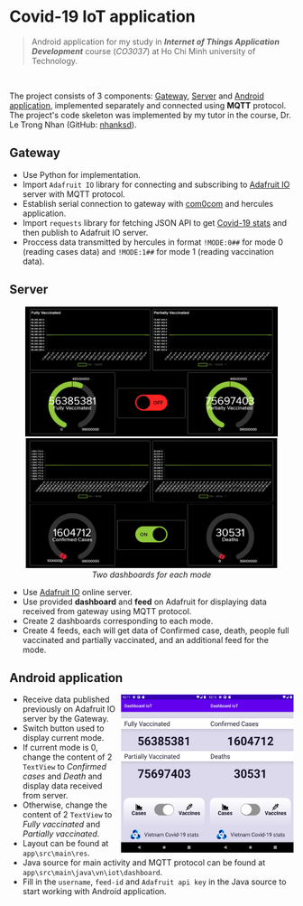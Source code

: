 # Covid-19 IoT application

> Android application for my study in ***Internet of Things Application Development*** course (*CO3037*) at Ho Chi Minh university of Technology.

<br>

<!-- <img align="right" src="img/Screenshot0.png" width="170px" height="310px"><img align="right" src="img/Screenshot1.png" width="170px" height="310px"> -->

The project consists of 3 components: <a href="#gateway">Gateway</a>, <a href="#server">Server</a> and <a href="#android-application">Android application</a>, implemented separately and connected using **MQTT** protocol. The project's code skeleton was implemented by my tutor in the course, Dr. Le Trong Nhan (GitHub: [nhanksd](https://github.com/nhanksd85)).

## Gateway
  - Use Python for implementation.
  - Import `Adafruit IO` library for connecting and subscribing to [Adafruit IO](https://io.adafruit.com/) server with MQTT protocol.
  - Establish serial connection to gateway with [com0com](http://com0com.sourceforge.net/) and hercules application.
  - Import `requests` library for fetching JSON API to get [Covid-19 stats](https://github.com/M-Media-Group/Covid-19-API) and then publish to Adafruit IO server.
  - Proccess data transmitted by hercules in format `!MODE:0##` for mode 0 (reading cases data) and `!MODE:1##` for mode 1 (reading vaccination data).

## Server
<div align="center">
  <img src="img/db1.png" height="230px"> <img src="img/db0.png" height="230px">
  <br>
  <i>Two dashboards for each mode</i>
</div>

  - Use [Adafruit IO](https://io.adafruit.com/) online server.
  - Use provided **dashboard** and **feed** on Adafruit for displaying data received from gateway using MQTT protocol.
  - Create 2 dashboards corresponding to each mode.
  - Create 4 feeds, each will get data of Confirmed case, death, people full vaccinated and partially vaccinated, and an additional feed for the mode.

## Android application
<img align="right" src="img/Screenshot0.png" width="153px" height="280px"><img align="right" src="img/Screenshot1.png" width="153px" height="280px">

  - Receive data published previously on Adafruit IO server by the Gateway.
  - Switch button used to display current mode.
  - If current mode is 0, change the content of 2 `TextView` to *Confirmed cases* and *Death* and display data received from server.
  - Otherwise, change the content of 2 `TextView` to *Fully vaccinated* and *Partially vaccinated*.
  - Layout can be found at `app\src\main\res`.
  - Java source for main activity and MQTT protocol can be found at `app\src\main\java\vn\iot\dashboard`.
  - Fill in the `username`, `feed-id` and `Adafruit api key` in the Java source to start working with Android application.
